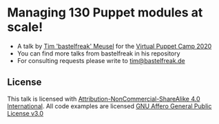# Managing 130 Puppet modules at scale!

* A talk by [Tim 'bastelfreak' Meusel](https://twitter.com/BastelsBlog) for the [Virtual Puppet Camp 2020](https://puppet.com/events/puppet-camps/)
* You can find more talks from bastelfreak in his repository
* For consulting requests please write to [tim@bastelfreak.de](mailto:tim@bastelfreak.de)

## License

This talk is licensed with [Attribution-NonCommercial-ShareAlike 4.0 International](https://github.com/bastelfreak/puppetcamp2020/blob/master/LICENSE2).
All code examples are licensed [GNU Affero General Public License v3.0](https://github.com/bastelfreak/puppetcamp2020/blob/master/LICENSE)
